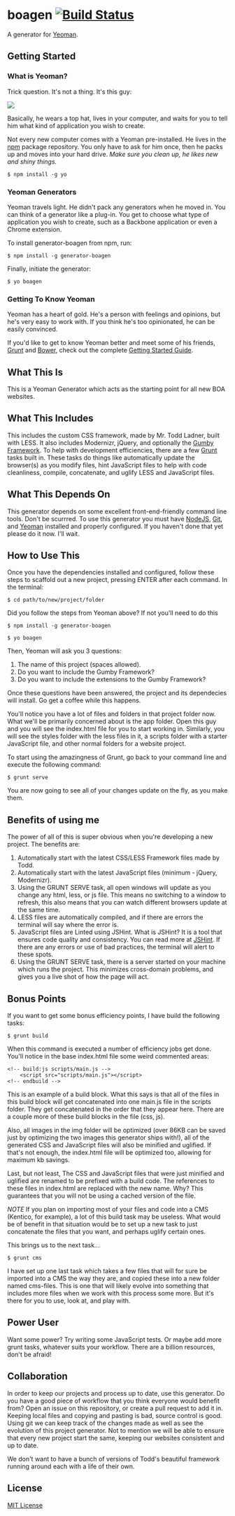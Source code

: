 # boagen [![Build Status](https://travis-ci.org/tylerama/boagen.png?branch=master)](https://travis-ci.org/tylerama/boagen)

A generator for [Yeoman](http://yeoman.io).


## Getting Started

### What is Yeoman?

Trick question. It's not a thing. It's this guy:

![](http://i.imgur.com/JHaAlBJ.png)

Basically, he wears a top hat, lives in your computer, and waits for you to tell him what kind of application you wish to create.

Not every new computer comes with a Yeoman pre-installed. He lives in the [npm](https://npmjs.org) package repository. You only have to ask for him once, then he packs up and moves into your hard drive. *Make sure you clean up, he likes new and shiny things.*

```
$ npm install -g yo
```

### Yeoman Generators

Yeoman travels light. He didn't pack any generators when he moved in. You can think of a generator like a plug-in. You get to choose what type of application you wish to create, such as a Backbone application or even a Chrome extension.

To install generator-boagen from npm, run:

```
$ npm install -g generator-boagen
```

Finally, initiate the generator:

```
$ yo boagen
```

### Getting To Know Yeoman

Yeoman has a heart of gold. He's a person with feelings and opinions, but he's very easy to work with. If you think he's too opinionated, he can be easily convinced.

If you'd like to get to know Yeoman better and meet some of his friends, [Grunt](http://gruntjs.com) and [Bower](http://bower.io), check out the complete [Getting Started Guide](https://github.com/yeoman/yeoman/wiki/Getting-Started).

## What This Is

This is a Yeoman Generator which acts as the starting point for all new BOA websites.

## What This Includes

This includes the custom CSS framework, made by Mr. Todd Ladner, built with LESS. It also includes Modernizr, jQuery, and optionally the [Gumby Framework](http://gumbyframework.com). To help with development efficiencies, there are a few [Grunt](http://gruntjs.com) tasks built in. These tasks do things like automatically update the browser(s) as you modify files, hint JavaScript files to help with code cleanliness, compile, concatenate, and uglify LESS and JavaScript files.

## What This Depends On

This generator depends on some excellent front-end-friendly command line tools. Don't be scurrred. To use this generator you must have [NodeJS](http://nodejs.org), [Git](http://git-scm.com/), and [Yeoman](http://yeoman.io) installed and properly configured. If you haven't done that yet please do it now. I'll wait.

## How to Use This

Once you have the dependencies installed and configured, follow these steps to scaffold out a new project, pressing ENTER after each command.
In the terminal:

```
$ cd path/to/new/project/folder
```
Did you follow the steps from Yeoman above? If not you'll need to do this

```
$ npm install -g generator-boagen
```
```
$ yo boagen
```

Then, Yeoman will ask you 3 questions:
1. The name of this project (spaces allowed).
2. Do you want to include the Gumby Framework?
3. Do you want to include the extensions to the Gumby Framework?

Once these questions have been answered, the project and its dependecies will install. Go get a coffee while this happens.

You'll notice you have a lot of files and folders in that project folder now. What we'll be primarily concerned about is the app folder. Open this guy and you will see the index.html file for you to start working in. Similarly, you will see the styles folder with the less files in it, a scripts folder with a starter JavaScript file, and other normal folders for a website project.

To start using the amazingness of Grunt, go back to your command line and execute the following command:

```
$ grunt serve
```

You are now going to see all of your changes update on the fly, as you make them.

## Benefits of using me

The power of all of this is super obvious when you're developing a new project. The benefits are:
1. Automatically start with the latest CSS/LESS Framework files made by Todd.
2. Automatically start with the latest JavaScript files (minimum - jQuery, Modernizr).
3. Using the GRUNT SERVE task, all open windows will update as you change any html, less, or js file. This means no switching to a window to refresh, this also means that you can watch different browsers update at the same time.
4. LESS files are automatically compiled, and if there are errors the terminal will say where the error is.
5. JavaScript files are Linted using JSHint. What is JSHint? It is a tool that ensures code quality and consistency. You can read more at [JSHint](http://jshint.com). If there are any errors or use of bad practices, the terminal will alert to these spots.
6. Using the GRUNT SERVE task, there is a server started on your machine which runs the project. This minimizes cross-domain problems, and gives you a live shot of how the page will act.

## Bonus Points
If you want to get some bonus efficiency points, I have build the following tasks:

```
$ grunt build
```
When this command is executed a number of efficiency jobs get done. You'll notice in the base index.html file some weird commented areas:
```
<!-- build:js scripts/main.js -->
    <script src="scripts/main.js"></script>
<!-- endbuild -->
```
This is an example of a build block. What this says is that all of the files in this build block will get concatenated into one main.js file in the scripts folder. They get concatenated in the order that they appear here. There are a couple more of these build blocks in the file (css, js).

Also, all images in the img folder will be optimized (over 86KB can be saved just by optimizing the two images this generator ships with!), all of the generated CSS and JavaScript files will also be minified and uglified. If that's not enough, the index.html file will be optimized too, allowing for maximum kb savings.

Last, but not least, The CSS and JavaScript files that were just minified and uglified are renamed to be prefixed with a build code. The references to these files in index.html are replaced with the new name. Why? This guarantees that you will not be using a cached version of the file.

*NOTE* If you plan on importing most of your files and code into a CMS (Kentico, for example), a lot of this build task may be useless. What would be of benefit in that situation would be to set up a new task to just concatenate the files that you want, and perhaps uglify certain ones.

This brings us to the next task...

```
$ grunt cms
```
I have set up one last task which takes a few files that will for sure be imported into a CMS the way they are, and copied these into a new folder named cms-files. This is one that will likely evolve into something that includes more files when we work with this process some more. But it's there for you to use, look at, and play with.

## Power User
Want some power? Try writing some JavaScript tests. Or maybe add more grunt tasks, whatever suits your workflow. There are a billion resources, don't be afraid!

## Collaboration
In order to keep our projects and process up to date, use this generator. Do you have a good piece of workflow that you think everyone would benefit from? Open an issue on this repository, or create a pull request to add it in. Keeping local files and copying and pasting is bad, source control is good. Using git we can keep track of the changes made as well as see the evolution of this project generator. Not to mention we will be able to ensure that every new project start the same, keeping our websites consistent and up to date.

We don't want to have a bunch of versions of Todd's beautiful framework running around each with a life of their own.

## License

[MIT License](http://en.wikipedia.org/wiki/MIT_License)
